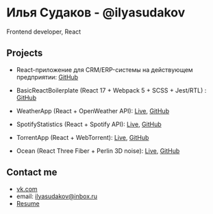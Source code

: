 # Илья Судаков - @ilyasudakov
Frontend developer, React

## Projects

* React-приложение для CRM/ERP-системы на действующем предприятии: [GitHub](https://github.com/ilyasudakov/CRM_frontend)

* BasicReactBoilerplate (React 17 + Webpack 5 + SCSS + Jest/RTL) : [GitHub](https://github.com/ilyasudakov/basic-react-boilerplate)
     
* WeatherApp (React + OpenWeather API): [Live](https://weatherapp-ilyasudakov.herokuapp.com/), [GitHub](https://github.com/ilyasudakov/weatherApp)
     
* SpotifyStatistics (React + Spotify API): [Live](https://spotify-stats-ilyasudakov.herokuapp.com/), [GitHub](https://github.com/ilyasudakov/music_app)

* TorrentApp (React + WebTorrent): [Live](https://dazzling-stonebraker-1126ef.netlify.app/), [GitHub](https://github.com/ilyasudakov/torrent_app)
     
* Ocean (React Three Fiber + Perlin 3D noise): [Live](https://ocean-ilyasudakov.herokuapp.com/), [GitHub](https://github.com/ilyasudakov/ThreeJS_test)

## Contact me

* [vk.com](https://vk.com/il.sudakov)
* email: ilyasudakov@inbox.ru
* [Resume](https://resume-ilyasudakov.herokuapp.com/)
